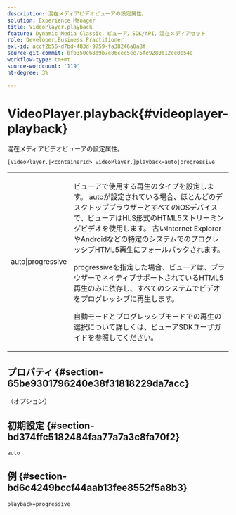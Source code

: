 ```yaml
---
description: 混在メディアビデオビューアの設定属性。
solution: Experience Manager
title: VideoPlayer.playback
feature: Dynamic Media Classic，ビューア，SDK/API，混在メディアセット
role: Developer,Business Practitioner
exl-id: accf2b56-d7bd-483d-9759-fa38246a0a8f
source-git-commit: bfb350e68d9b7e86cec5ee75fe9280b12ce0e54e
workflow-type: tm+mt
source-wordcount: '119'
ht-degree: 3%

---
```


# VideoPlayer.playback{#videoplayer-playback}

混在メディアビデオビューアの設定属性。

`[VideoPlayer.|<containerId>_videoPlayer.]playback=auto|progressive`

<table id="table_27B4B2DDD44D4D1CB46DD1906A92B2FD"> 
 <tbody> 
  <tr> 
   <td colname="col1"> <p> <span class="codeph"> auto|progressive</span> </p> </td> 
   <td colname="col2"> <p> ビューアで使用する再生のタイプを設定します。 <span class="codeph"> auto</span>が設定されている場合、ほとんどのデスクトップブラウザーとすべてのiOSデバイスで、ビューアはHLS形式のHTML5ストリーミングビデオを使用します。 古いInternet ExplorerやAndroidなどの特定のシステムでのプログレッシブHTML5再生にフォールバックされます。 </p> <p><span class="codeph"> progressive</span>を指定した場合、ビューアは、ブラウザーでネイティブサポートされているHTML5再生のみに依存し、すべてのシステムでビデオをプログレッシブに再生します。 </p> <p>自動モードとプログレッシブモードでの再生の選択について詳しくは、ビューアSDKユーザガイドを参照してください。 </p> </td> 
  </tr> 
 </tbody> 
</table>

## プロパティ {#section-65be9301796240e38f31818229da7acc}

（オプション）

## 初期設定 {#section-bd374ffc5182484faa77a7a3c8fa70f2}

`auto`

## 例 {#section-bd6c4249bccf44aab13fee8552f5a8b3}

`playback=progressive`
